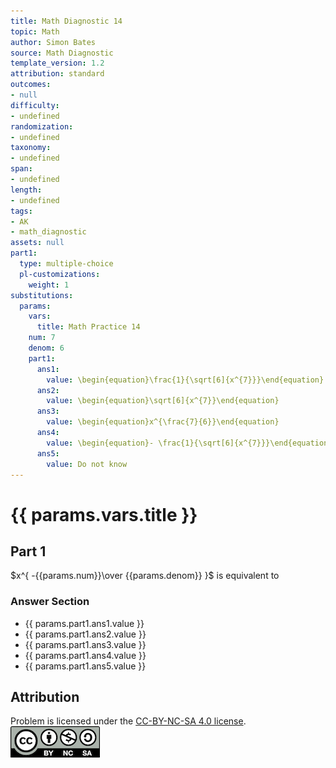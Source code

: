 ```yaml
---
title: Math Diagnostic 14
topic: Math
author: Simon Bates
source: Math Diagnostic
template_version: 1.2
attribution: standard
outcomes:
- null
difficulty:
- undefined
randomization:
- undefined
taxonomy:
- undefined
span:
- undefined
length:
- undefined
tags:
- AK
- math_diagnostic
assets: null
part1:
  type: multiple-choice
  pl-customizations:
    weight: 1
substitutions:
  params:
    vars:
      title: Math Practice 14
    num: 7
    denom: 6
    part1:
      ans1:
        value: \begin{equation}\frac{1}{\sqrt[6]{x^{7}}}\end{equation}
      ans2:
        value: \begin{equation}\sqrt[6]{x^{7}}\end{equation}
      ans3:
        value: \begin{equation}x^{\frac{7}{6}}\end{equation}
      ans4:
        value: \begin{equation}- \frac{1}{\sqrt[6]{x^{7}}}\end{equation}
      ans5:
        value: Do not know
---
```

# {{ params.vars.title }}

## Part 1

$x^{ -{{params.num}}\over {{params.denom}} }$ is equivalent to

### Answer Section

- {{ params.part1.ans1.value }}
- {{ params.part1.ans2.value }}
- {{ params.part1.ans3.value }}
- {{ params.part1.ans4.value }}
- {{ params.part1.ans5.value }}

## Attribution

Problem is licensed under the [CC-BY-NC-SA 4.0 license](https://creativecommons.org/licenses/by-nc-sa/4.0/).<br> ![The Creative Commons 4.0 license requiring attribution-BY, non-commercial-NC, and share-alike-SA license.](https://raw.githubusercontent.com/firasm/bits/master/by-nc-sa.png)